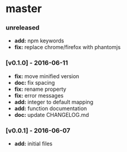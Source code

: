 # master

### unreleased
- **add:** npm keywords
- **fix:** replace chrome/firefox with phantomjs

### [v0.1.0] - 2016-06-11
- **fix:** move minified version
- **doc:** fix spacing
- **fix:** rename property
- **fix:** error messages
- **add:** integer to default mapping
- **add:** function documentation
- **doc:** update CHANGELOG.md

### [v0.0.1] - 2016-06-07
- **add:** initial files